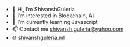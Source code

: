 - 👋 Hi, I’m ShivanshGuleria
- 👀 I’m interested in Blockchain, AI
- 🌱 I’m currently learning Javascript
- 📫 Contact me shivansh.guleria@yahoo.com
- 🌐 [shivanshguleria.ml](https://shivanshguleria.ml)

